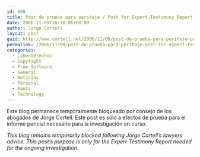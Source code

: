 ```yaml
---
id: 688
title: Post de prueba para peritaje / Post for Expert-Testimony Report
date: 2006-11-09T16:10:06+00:00
author: Jorge Cortell
layout: post
guid: http://www.cortell.net/2006/11/09/post-de-prueba-para-peritaje-post-for-expert-testimony-report/
permalink: /2006/11/09/post-de-prueba-para-peritaje-post-for-expert-testimony-report/
categories:
  - CiberDerechos
  - Copyfight
  - Free Software
  - General
  - Noticias
  - Personal
  - Rants
  - Technology
---
```

Este blog permanece temporalmente bloqueado por consejo de los abogados de Jorge Cortell. Este post es sólo a efectos de prueba para el informe pericial necesario para la investigación en curso.

_This blog remains temporarily blocked following Jorge Cortell&#8217;s lawyers advice. This post&#8217;s purpose is only for the Expert-Testimony Report needed for the ongoing investigation._